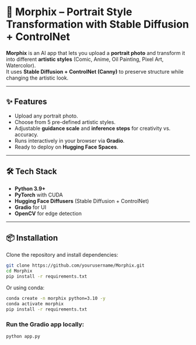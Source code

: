 # 🎨 Morphix – Portrait Style Transformation with Stable Diffusion + ControlNet

**Morphix** is an AI app that lets you upload a **portrait photo** and transform it into different **artistic styles** (Comic, Anime, Oil Painting, Pixel Art, Watercolor).  
It uses **Stable Diffusion + ControlNet (Canny)** to preserve structure while changing the artistic look.

---

## ✨ Features
- Upload any portrait photo.
- Choose from 5 pre-defined artistic styles.
- Adjustable **guidance scale** and **inference steps** for creativity vs. accuracy.
- Runs interactively in your browser via **Gradio**.
- Ready to deploy on **Hugging Face Spaces**.

---

## 🛠️ Tech Stack
- **Python 3.9+**
- **PyTorch** with CUDA
- **Hugging Face Diffusers** (Stable Diffusion + ControlNet)
- **Gradio** for UI
- **OpenCV** for edge detection

---

## 📦 Installation

Clone the repository and install dependencies:  

```bash
git clone https://github.com/yourusername/Morphix.git
cd Morphix
pip install -r requirements.txt
```

Or using conda:
```bash
conda create -n morphix python=3.10 -y
conda activate morphix
pip install -r requirements.txt
```

### Run the Gradio app locally:
```bash
python app.py
```
